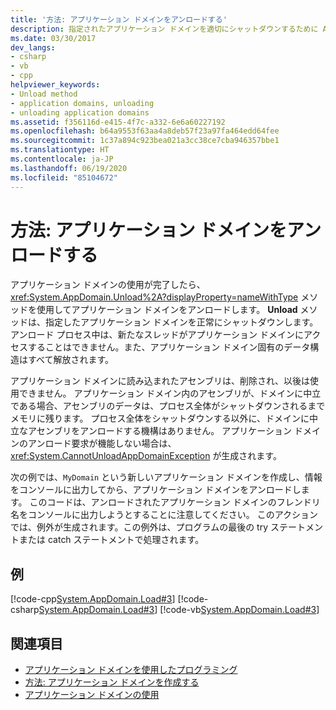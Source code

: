```yaml
---
title: '方法: アプリケーション ドメインをアンロードする'
description: 指定されたアプリケーション ドメインを適切にシャットダウンするために AppDomain.Unload メソッドを使用して .NET のアプリケーション ドメインをアンロードする方法について確認します。
ms.date: 03/30/2017
dev_langs:
- csharp
- vb
- cpp
helpviewer_keywords:
- Unload method
- application domains, unloading
- unloading application domains
ms.assetid: f356116d-e415-4f7c-a332-6e6a60227192
ms.openlocfilehash: b64a9553f63aa4a8deb57f23a97fa464edd64fee
ms.sourcegitcommit: 1c37a894c923bea021a3cc38ce7cba946357bbe1
ms.translationtype: HT
ms.contentlocale: ja-JP
ms.lasthandoff: 06/19/2020
ms.locfileid: "85104672"
---
```

# <a name="how-to-unload-an-application-domain"></a>方法: アプリケーション ドメインをアンロードする
アプリケーション ドメインの使用が完了したら、<xref:System.AppDomain.Unload%2A?displayProperty=nameWithType> メソッドを使用してアプリケーション ドメインをアンロードします。 **Unload** メソッドは、指定したアプリケーション ドメインを正常にシャットダウンします。 アンロード プロセス中は、新たなスレッドがアプリケーション ドメインにアクセスすることはできません。また、アプリケーション ドメイン固有のデータ構造はすべて解放されます。  
  
 アプリケーション ドメインに読み込まれたアセンブリは、削除され、以後は使用できません。 アプリケーション ドメイン内のアセンブリが、ドメインに中立である場合、アセンブリのデータは、プロセス全体がシャットダウンされるまでメモリに残ります。 プロセス全体をシャットダウンする以外に、ドメインに中立なアセンブリをアンロードする機構はありません。 アプリケーション ドメインのアンロード要求が機能しない場合は、<xref:System.CannotUnloadAppDomainException> が生成されます。  
  
 次の例では、`MyDomain` という新しいアプリケーション ドメインを作成し、情報をコンソールに出力してから、アプリケーション ドメインをアンロードします。 このコードは、アンロードされたアプリケーション ドメインのフレンドリ名をコンソールに出力しようとすることに注意してください。 このアクションでは、例外が生成されます。この例外は、プログラムの最後の try ステートメントまたは catch ステートメントで処理されます。  
  
## <a name="example"></a>例  
 [!code-cpp[System.AppDomain.Load#3](../../../samples/snippets/cpp/VS_Snippets_CLR_System/system.appdomain.load/cpp/source3.cpp#3)]
 [!code-csharp[System.AppDomain.Load#3](../../../samples/snippets/csharp/VS_Snippets_CLR_System/system.appdomain.load/cs/source3.cs#3)]
 [!code-vb[System.AppDomain.Load#3](../../../samples/snippets/visualbasic/VS_Snippets_CLR_System/system.appdomain.load/vb/source3.vb#3)]  
  
## <a name="see-also"></a>関連項目

- [アプリケーション ドメインを使用したプログラミング](application-domains.md#programming-with-application-domains)
- [方法: アプリケーション ドメインを作成する](how-to-create-an-application-domain.md)
- [アプリケーション ドメインの使用](use.md)
